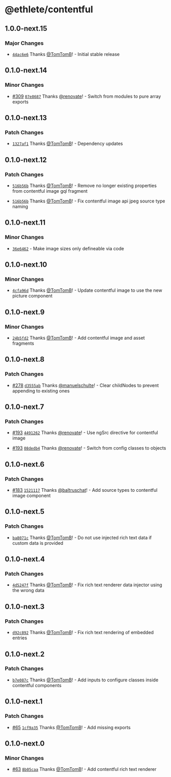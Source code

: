 # @ethlete/contentful

## 1.0.0-next.15

### Major Changes

- [`44ac6e6`](https://github.com/ethlete-io/ethdk/commit/44ac6e621c9b2c2e02b45f7abc2c1b3111604d56) Thanks [@TomTomB](https://github.com/TomTomB)! - Initial stable release

## 0.1.0-next.14

### Minor Changes

- [#309](https://github.com/ethlete-io/ethdk/pull/309) [`07e8687`](https://github.com/ethlete-io/ethdk/commit/07e8687f3771b6286ab6bb621fe05816fc09066f) Thanks [@renovate](https://github.com/apps/renovate)! - Switch from modules to pure array exports

## 0.1.0-next.13

### Patch Changes

- [`1327af1`](https://github.com/ethlete-io/ethdk/commit/1327af13c721f8fe26d53bd12abd17e93d62bee5) Thanks [@TomTomB](https://github.com/TomTomB)! - Dependency updates

## 0.1.0-next.12

### Patch Changes

- [`516b56b`](https://github.com/ethlete-io/ethdk/commit/516b56bf8d913a17370ea07e71facc534adb73bc) Thanks [@TomTomB](https://github.com/TomTomB)! - Remove no longer existing properties from contentful image gql fragment

- [`516b56b`](https://github.com/ethlete-io/ethdk/commit/516b56bf8d913a17370ea07e71facc534adb73bc) Thanks [@TomTomB](https://github.com/TomTomB)! - Fix contentful image api jpeg source type naming

## 0.1.0-next.11

### Minor Changes

- [`36e6462`](https://github.com/ethlete-io/ethdk/commit/36e6462b46ff8241e666f5e4355b28a4f40fa4b5) - Make image sizes only defineable via code

## 0.1.0-next.10

### Minor Changes

- [`4cfa96d`](https://github.com/ethlete-io/ethdk/commit/4cfa96d6b13c8ea51c9428b6fe0badf692f776d6) Thanks [@TomTomB](https://github.com/TomTomB)! - Update contentful image to use the new picture component

## 0.1.0-next.9

### Minor Changes

- [`24b5fd2`](https://github.com/ethlete-io/ethdk/commit/24b5fd2bc443cb31752c01d7afaaa7c881714e41) Thanks [@TomTomB](https://github.com/TomTomB)! - Add contentful image and asset fragments

## 0.1.0-next.8

### Patch Changes

- [#278](https://github.com/ethlete-io/ethdk/pull/278) [`d3555ab`](https://github.com/ethlete-io/ethdk/commit/d3555abdb5279967b95b34a9ce1e4c0401fde0f2) Thanks [@manuelschulte](https://github.com/manuelschulte)! - Clear childNodes to prevent appending to existing ones

## 0.1.0-next.7

### Patch Changes

- [#193](https://github.com/ethlete-io/ethdk/pull/193) [`4491262`](https://github.com/ethlete-io/ethdk/commit/4491262c1d1575f20dacf5abd34e382fd8eb32b3) Thanks [@renovate](https://github.com/apps/renovate)! - Use ngSrc directive for contentful image

- [#193](https://github.com/ethlete-io/ethdk/pull/193) [`08dedb4`](https://github.com/ethlete-io/ethdk/commit/08dedb4644d0a77f975bd01f500d51d345b39a18) Thanks [@renovate](https://github.com/apps/renovate)! - Switch from config classes to objects

## 0.1.0-next.6

### Patch Changes

- [#183](https://github.com/ethlete-io/ethdk/pull/183) [`1521117`](https://github.com/ethlete-io/ethdk/commit/152111770cd33dec9aa81288e8a596f86e32b154) Thanks [@baltruschat](https://github.com/baltruschat)! - Add source types to contentful image component

## 0.1.0-next.5

### Patch Changes

- [`ba8071c`](https://github.com/ethlete-io/ethdk/commit/ba8071caa08636193bebc0fdcb986205b41b7023) Thanks [@TomTomB](https://github.com/TomTomB)! - Do not use injected rich text data if custom data is provided

## 0.1.0-next.4

### Patch Changes

- [`4d5247f`](https://github.com/ethlete-io/ethdk/commit/4d5247ffaa6f1dab2370328c5a84ffcf88664445) Thanks [@TomTomB](https://github.com/TomTomB)! - Fix rich text renderer data injector using the wrong data

## 0.1.0-next.3

### Patch Changes

- [`d92c892`](https://github.com/ethlete-io/ethdk/commit/d92c892b567903cb6118a1c72f1251a362af5b15) Thanks [@TomTomB](https://github.com/TomTomB)! - Fix rich text rendering of embedded entries

## 0.1.0-next.2

### Patch Changes

- [`b7e087c`](https://github.com/ethlete-io/ethdk/commit/b7e087c096aea289fdc81806839ea7dede72e5db) Thanks [@TomTomB](https://github.com/TomTomB)! - Add inputs to configure classes inside contentful components

## 0.1.0-next.1

### Patch Changes

- [#65](https://github.com/ethlete-io/ethdk/pull/65) [`1cf9a35`](https://github.com/ethlete-io/ethdk/commit/1cf9a35a39885c1054721db20ce23424c81bad74) Thanks [@TomTomB](https://github.com/TomTomB)! - Add missing exports

## 0.1.0-next.0

### Minor Changes

- [#63](https://github.com/ethlete-io/ethdk/pull/63) [`8b05caa`](https://github.com/ethlete-io/ethdk/commit/8b05caa7234aa2ea22efe59c6c955b6981d50f18) Thanks [@TomTomB](https://github.com/TomTomB)! - Add contentful rich text renderer
